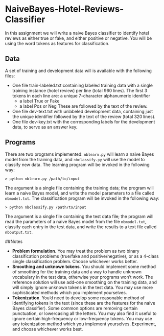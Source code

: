 # NaiveBayes-Hotel-Reviews-Classifier

In this assignment we will write a naive Bayes classifier to identify hotel reviews as either true or fake, and either positive or negative. You will be using the word tokens as features for classification. 

## Data
A set of training and development data will is available with the following files:

* One file train-labeled.txt containing labeled training data with a single training instance (hotel review) per line (total 960 lines). The first 3 tokens in each line are:
a unique 7-character alphanumeric identifier
  * a label True or Fake
  * a label Pos or Neg
These are followed by the text of the review.
* One file dev-text.txt with unlabeled development data, containing just the unique identifier followed by the text of the review (total 320 lines).
* One file dev-key.txt with the corresponding labels for the development data, to serve as an answer key.

## Programs
There are two programs implemented: `nblearn.py` will learn a naive Bayes model from the training data, and `nbclassify.py` will use the model to classify new data. The learning program will be invoked in the following way:

```
> python nblearn.py /path/to/input
```

The argument is a single file containing the training data; the program will learn a naive Bayes model, and write the model parameters to a file called `nbmodel.txt`. 
The classification program will be invoked in the following way:

```
> python nbclassify.py /path/to/input
```

The argument is a single file containing the test data file; the program will read the parameters of a naive Bayes model from the file `nbmodel.txt`, 
classify each entry in the test data, and write the results to a text file called `nboutput.txt`.

##Notes

* **Problem formulation**. You may treat the problem as two binary classification problems (true/fake and positive/negative), or as a 4-class single classification problem. Choose whichever works better.
* **Smoothing and unknown tokens**. You should implement some method of smoothing for the training data and a way to handle unknown vocabulary in the test data, otherwise your programs won’t work. The reference solution will use add-one smoothing on the training data, and will simply ignore unknown tokens in the test data. You may use more sophisticated methods which you implement yourselves.
* **Tokenization**. You’d need to develop some reasonable method of identifying tokens in the text (since these are the features for the naive Bayes classifier). Some common options are removing certain punctuation, or lowercasing all the letters. You may also find it useful to ignore certain high-frequency or low-frequency tokens. You may use any tokenization method which you implement yourselves. Experiment, and choose whichever works best.

